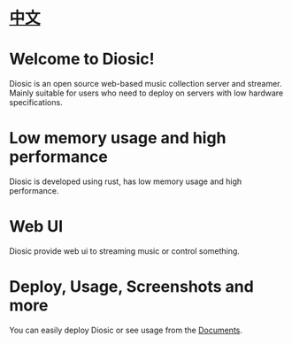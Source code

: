 # [中文](README.zh-CN.md)

# Welcome to Diosic!
Diosic is an open source web-based music collection server and streamer. Mainly suitable for users who need to deploy on servers with low hardware specifications.

# Low memory usage and high performance
Diosic is developed using rust, has low memory usage and high performance.

# Web UI
Diosic provide web ui to streaming music or control something.

# Deploy, Usage, Screenshots and more
You can easily deploy Diosic or see usage from the [Documents](https://reknij.github.io/DiosicDocEN/).